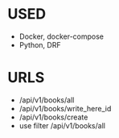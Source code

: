 # USED

- Docker, docker-compose
- Python, DRF

# URLS

- /api/v1/books/all
- /api/v1/books/write_here_id
- /api/v1/books/create
- use filter /api/v1/books/all
